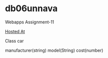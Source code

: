 # db06unnava

Webapps Assignment-11

[Hosted At](https://db18unnava.herokuapp.com/)

Class car

manufacturer(string)
model(String)
cost(number)
